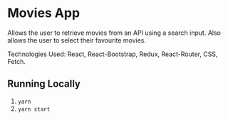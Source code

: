 # Movies App

Allows the user to retrieve movies from an API using a search input. Also allows the user to select their favourite movies.

Technologies Used: React, React-Bootstrap, Redux, React-Router, CSS, Fetch.

## Running Locally

1. `yarn`
2. `yarn start`
